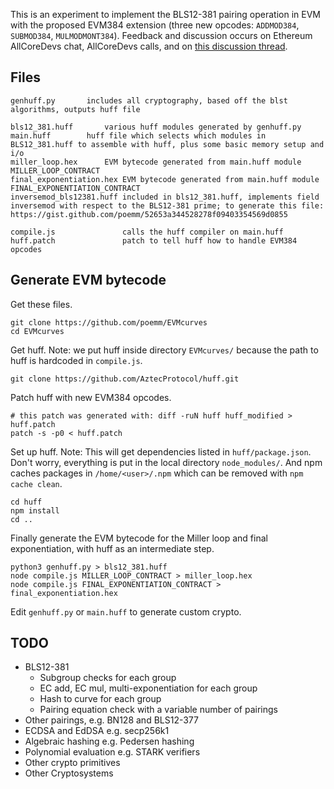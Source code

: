 This is an experiment to implement the BLS12-381 pairing operation in EVM with the proposed EVM384 extension (three new opcodes: `ADDMOD384`, `SUBMOD384`, `MULMODMONT384`). Feedback and discussion occurs on Ethereum AllCoreDevs chat, AllCoreDevs calls, and on [this discussion thread](https://ethereum-magicians.org/t/evm384-feedback-and-discussion/4533).


## Files

```
genhuff.py		 includes all cryptography, based off the blst algorithms, outputs huff file

bls12_381.huff		 various huff modules generated by genhuff.py
main.huff		 huff file which selects which modules in BLS12_381.huff to assemble with huff, plus some basic memory setup and i/o
miller_loop.hex		 EVM bytecode generated from main.huff module MILLER_LOOP_CONTRACT
final_exponentiation.hex EVM bytecode generated from main.huff module FINAL_EXPONENTIATION_CONTRACT
inversemod_bls12381.huff included in bls12_381.huff, implements field inversemod with respect to the BLS12-381 prime; to generate this file: https://gist.github.com/poemm/52653a344528278f09403354569d0855

compile.js               calls the huff compiler on main.huff
huff.patch               patch to tell huff how to handle EVM384 opcodes
```


## Generate EVM bytecode

Get these files.

```
git clone https://github.com/poemm/EVMcurves
cd EVMcurves
```

Get huff. Note: we put huff inside directory `EVMcurves/` because the path to huff is hardcoded in `compile.js`.

```
git clone https://github.com/AztecProtocol/huff.git
```

Patch huff with new EVM384 opcodes.

```
# this patch was generated with: diff -ruN huff huff_modified > huff.patch
patch -s -p0 < huff.patch
```

Set up huff. Note: This will get dependencies listed in `huff/package.json`. Don't worry, everything is put in the local directory `node_modules/`. And npm caches packages in `/home/<user>/.npm` which can be removed with `npm cache clean`.

```
cd huff
npm install
cd ..
```

Finally generate the EVM bytecode for the Miller loop and final exponentiation, with huff as an intermediate step.

```
python3 genhuff.py > bls12_381.huff
node compile.js MILLER_LOOP_CONTRACT > miller_loop.hex
node compile.js FINAL_EXPONENTIATION_CONTRACT > final_exponentiation.hex
```

Edit `genhuff.py` or `main.huff` to generate custom crypto.



## TODO

- BLS12-381
  - Subgroup checks for each group
  - EC add, EC mul, multi-exponentiation for each group
  - Hash to curve for each group
  - Pairing equation check with a variable number of pairings
- Other pairings, e.g. BN128 and BLS12-377
- ECDSA and EdDSA e.g. secp256k1
- Algebraic hashing e.g. Pedersen hashing
- Polynomial evaluation e.g. STARK verifiers
- Other crypto primitives
- Other Cryptosystems

